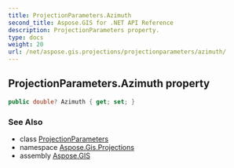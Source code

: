 ```yaml
---
title: ProjectionParameters.Azimuth
second_title: Aspose.GIS for .NET API Reference
description: ProjectionParameters property. 
type: docs
weight: 20
url: /net/aspose.gis.projections/projectionparameters/azimuth/
---
```

## ProjectionParameters.Azimuth property

```csharp
public double? Azimuth { get; set; }
```

### See Also

* class [ProjectionParameters](../)
* namespace [Aspose.Gis.Projections](../../projectionparameters/)
* assembly [Aspose.GIS](../../../)


